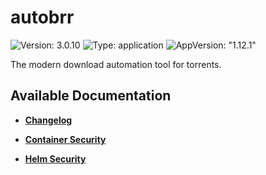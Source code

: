 # autobrr

![Version: 3.0.10](https://img.shields.io/badge/Version-3.0.10-informational?style=flat-square) ![Type: application](https://img.shields.io/badge/Type-application-informational?style=flat-square) ![AppVersion: "1.12.1"](https://img.shields.io/badge/AppVersion-"1.12.1"-informational?style=flat-square)

The modern download automation tool for torrents.

## Available Documentation

- [**Changelog**](CHANGELOG)

- [**Container Security**](container-security)

- [**Helm Security**](helm-security)

